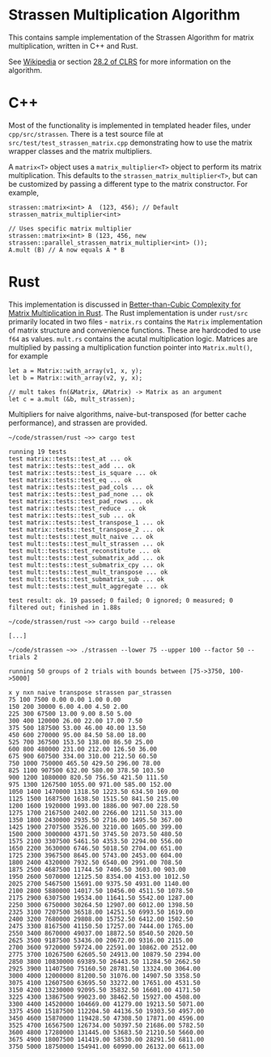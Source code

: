 # Strassen Multiplication Algorithm

This contains sample implementation of the Strassen Algorithm for matrix multiplication, written in C++ and Rust.

See [Wikipedia](http://en.wikipedia.org/wiki/Strassen_algorithm) or section [28.2 of CLRS](https://sites.math.rutgers.edu/~ajl213/CLRS/Ch28.pdf) for more information on the algorithm.

# C++

Most of the functionality is implemented in templated header files, under `cpp/src/strassen`. There is a test source file at `src/test/test_strassen_matrix.cpp` demonstrating how to use the matrix wrapper classes and the matrix multipliers.

A `matrix<T>` object uses a `matrix_multiplier<T>` object to perform its matrix multiplication. This defaults to the `strassen_matrix_multiplier<T>`, but can be customized by passing a different type to the matrix constructor. For example,

```
strassen::matrix<int> A  (123, 456); // Default strassen_matrix_multiplier<int>

// Uses specific matrix multiplier
strassen::matrix<int> B (123, 456, new strassen::parallel_strassen_matrix_multiplier<int> ()); 
A.mult (B) // A now equals A * B
```

# Rust

This implementation is discussed in [Better-than-Cubic Complexity for Matrix Multiplication in Rust](https://medium.com/@mikecvet/better-than-cubic-complexity-for-matrix-multiplication-in-rust-cf8dfb6299f6). The Rust implementation is under `rust/src` primarily located in two files - `matrix.rs` contains the `Matrix` implementation of matrix structure and convenience functions. These are hardcoded to use `f64` as values. `mult.rs` contains the acutal multiplication logic. Matrices are multiplied by passing a multiplication function pointer into `Matrix.mult()`, for example

```
let a = Matrix::with_array(v1, x, y);
let b = Matrix::with_array(v2, y, x);

// mult takes fn(&Matrix, &Matrix) -> Matrix as an argument
let c = a.mult (&b, mult_strassen);
```

Multipliers for naive algorithms, naive-but-transposed (for better cache performance), and strassen are provided.

```
~/code/strassen/rust ~>> cargo test

running 19 tests
test matrix::tests::test_at ... ok
test matrix::tests::test_add ... ok
test matrix::tests::test_is_square ... ok
test matrix::tests::test_eq ... ok
test matrix::tests::test_pad_cols ... ok
test matrix::tests::test_pad_none ... ok
test matrix::tests::test_pad_rows ... ok
test matrix::tests::test_reduce ... ok
test matrix::tests::test_sub ... ok
test matrix::tests::test_transpose_1 ... ok
test matrix::tests::test_transpose_2 ... ok
test mult::tests::test_mult_naive ... ok
test mult::tests::test_mult_strassen ... ok
test mult::tests::test_reconstitute ... ok
test mult::tests::test_submatrix_add ... ok
test mult::tests::test_submatrix_cpy ... ok
test mult::tests::test_mult_transpose ... ok
test mult::tests::test_submatrix_sub ... ok
test mult::tests::test_mult_aggregate ... ok

test result: ok. 19 passed; 0 failed; 0 ignored; 0 measured; 0 filtered out; finished in 1.88s

~/code/strassen/rust ~>> cargo build --release

[...]

~/code/strassen ~>> ./strassen --lower 75 --upper 100 --factor 50 --trials 2

running 50 groups of 2 trials with bounds between [75->3750, 100->5000]

x y nxn naive transpose strassen par_strassen
75 100 7500 0.00 0.00 1.00 0.00
150 200 30000 6.00 4.00 4.50 2.00
225 300 67500 13.00 9.00 8.50 5.00
300 400 120000 26.00 22.00 17.00 7.50
375 500 187500 53.00 46.00 40.00 13.50
450 600 270000 95.00 84.50 58.00 18.00
525 700 367500 153.50 138.00 86.50 25.00
600 800 480000 231.00 212.00 126.50 36.00
675 900 607500 334.00 310.00 212.50 60.50
750 1000 750000 465.50 429.50 296.00 78.00
825 1100 907500 632.00 580.00 378.50 103.50
900 1200 1080000 820.50 756.50 421.50 111.50
975 1300 1267500 1055.00 971.00 585.00 152.00
1050 1400 1470000 1318.50 1223.50 634.50 169.00
1125 1500 1687500 1638.50 1515.50 841.50 215.00
1200 1600 1920000 1993.00 1886.00 907.00 228.50
1275 1700 2167500 2402.00 2266.00 1211.50 313.00
1350 1800 2430000 2935.50 2716.00 1495.50 367.00
1425 1900 2707500 3526.00 3210.00 1605.00 399.00
1500 2000 3000000 4371.50 3745.50 2073.50 480.50
1575 2100 3307500 5461.50 4353.50 2294.00 556.00
1650 2200 3630000 6746.50 5018.50 2704.00 651.00
1725 2300 3967500 8645.00 5743.00 2453.00 604.00
1800 2400 4320000 7932.50 6540.00 2991.00 708.50
1875 2500 4687500 11744.50 7406.50 3603.00 903.00
1950 2600 5070000 12125.50 8354.00 4153.00 1012.50
2025 2700 5467500 15691.00 9375.50 4931.00 1140.00
2100 2800 5880000 14017.50 10456.00 4511.50 1078.50
2175 2900 6307500 19534.00 11641.50 5542.00 1287.00
2250 3000 6750000 30264.50 12907.00 6012.00 1398.50
2325 3100 7207500 36518.00 14251.50 6993.50 1619.00
2400 3200 7680000 29808.00 15752.50 6412.00 1502.50
2475 3300 8167500 41150.50 17257.00 7444.00 1765.00
2550 3400 8670000 49037.00 18872.50 8540.50 2020.50
2625 3500 9187500 53436.00 20672.00 9316.00 2115.00
2700 3600 9720000 59724.00 22591.00 10862.00 2512.00
2775 3700 10267500 62605.50 24913.00 10879.50 2394.00
2850 3800 10830000 69389.50 26443.50 11284.50 2662.50
2925 3900 11407500 75160.50 28781.50 13324.00 3064.00
3000 4000 12000000 81200.50 31076.00 14907.50 3358.50
3075 4100 12607500 63695.50 33272.00 17651.00 4531.50
3150 4200 13230000 92095.50 35832.50 16601.00 4171.50
3225 4300 13867500 99023.00 38462.50 15927.00 4508.00
3300 4400 14520000 104669.00 41279.00 19213.50 5071.00
3375 4500 15187500 112204.50 44136.50 19303.50 4957.00
3450 4600 15870000 119428.50 47308.50 17871.00 4596.00
3525 4700 16567500 126734.00 50397.50 21686.00 5782.50
3600 4800 17280000 131445.00 53683.50 21210.50 5660.00
3675 4900 18007500 141419.00 58530.00 28291.50 6811.00
3750 5000 18750000 154941.00 60990.00 26132.00 6613.00
```